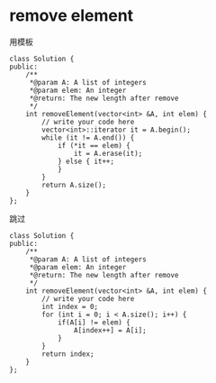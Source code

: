 # remove element

用模板

	class Solution {
	public:
	    /**
	     *@param A: A list of integers
	     *@param elem: An integer
	     *@return: The new length after remove
	     */
	    int removeElement(vector<int> &A, int elem) {
	        // write your code here
	        vector<int>::iterator it = A.begin();
	        while (it != A.end()) {
	            if (*it == elem) {
	                it = A.erase(it);
	            } else { it++;
	            }
	        }
	        return A.size();
	    }
	};


跳过

	class Solution {
	public:
	    /**
	     *@param A: A list of integers
	     *@param elem: An integer
	     *@return: The new length after remove
	     */
	    int removeElement(vector<int> &A, int elem) {
	        // write your code here
	        int index = 0;
	        for (int i = 0; i < A.size(); i++) {
	            if(A[i] != elem) {
	                A[index++] = A[i];
	            }
	        }
	        return index;
	    }
	};



